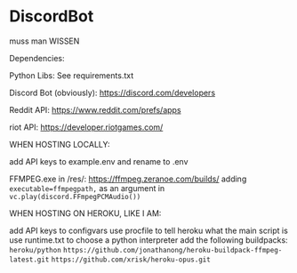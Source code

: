 # DiscordBot
muss man WISSEN




Dependencies:

Python Libs: See requirements.txt

Discord Bot (obviously): https://discord.com/developers

Reddit API: https://www.reddit.com/prefs/apps

riot API: https://developer.riotgames.com/

WHEN HOSTING LOCALLY:

add API keys to example.env and rename to .env

FFMPEG.exe in /res/: https://ffmpeg.zeranoe.com/builds/
adding `executable=ffmpegpath,` as an argument in ` vc.play(discord.FFmpegPCMAudio())`


WHEN HOSTING ON HEROKU, LIKE I AM:

add API keys to configvars
use procfile to tell heroku what the main script is
use runtime.txt to choose a python interpreter
add the following buildpacks:
`heroku/python`
`https://github.com/jonathanong/heroku-buildpack-ffmpeg-latest.git`
`https://github.com/xrisk/heroku-opus.git`
